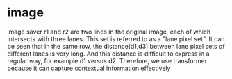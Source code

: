 # image
image saver
r1 and r2 are two lines in the original image, each of which intersects with three lanes. 
This set is referred to as a "lane pixel set". It can be seen that in the same row, the distance(d1,d3) between lane pixel sets of different lanes is very long. 
And this distance is difficult to express in a regular way, for example d1 versus d2. 
Therefore, we use transformer because it can capture contextual information effectively

